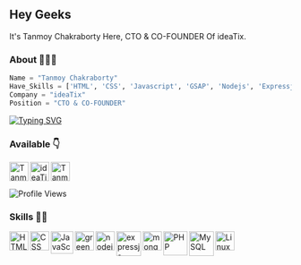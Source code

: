 ## Hey Geeks
It's Tanmoy Chakraborty Here, CTO & CO-FOUNDER Of ideaTix.

### About 🙋🏻‍♂️
```python
Name = "Tanmoy Chakraborty"
Have_Skills = ['HTML', 'CSS', 'Javascript', 'GSAP', 'Nodejs', 'Expressjs', 'MongoDB', 'PHP', 'MySQL']
Company = "ideaTix"
Position = "CTO & CO-FOUNDER"
```

[![Typing SVG](https://readme-typing-svg.herokuapp.com/?font=Ubuntu&color=%2336BCF7&vCenter=true&height=35&lines=:%20Web%20Developer;%20CO-FOUNDER%20Of%20ideaTix)](https://git.io/typing-svg)

### Available 👇
<p>
  <a href="https://www.instagram.com/_.t4nmoy">
    <img align="left" alt="Tanmoy chakraborty Instagram" width="34px" src="https://static-00.iconduck.com/assets.00/instagram-icon-1024x1024-8qt57uwd.png" />
  </a>
  
  <a href="https://ideatix.in">
    <img align="left" alt="ideaTix" width="34px" src="https://ideatix.in/assets/images/general/favicon.png" />
  </a>
  <a href="https://www.linkedin.com/in/tanmoy-chakraborty-11655328b/">
    <img align="left" alt="Tanmoy chakraborty LinkedIn" width="34px" src="https://cdn1.iconfinder.com/data/icons/logotypes/32/circle-linkedin-512.png" />
  </a>
  
</p>
</br>
</br>


![Profile Views](https://hits.seeyoufarm.com/api/count/incr/badge.svg?url=https://github.com/54ndeepV3rma/&title=Profile%20Views)




### Skills 👨‍💻

<img align="left" alt="HTML" width="34px" src="https://upload.wikimedia.org/wikipedia/commons/thumb/3/38/HTML5_Badge.svg/800px-HTML5_Badge.svg.png" />
<img align="left" alt="CSS" width="34px" src="https://upload.wikimedia.org/wikipedia/commons/thumb/6/62/CSS3_logo.svg/1024px-CSS3_logo.svg.png" />
<img align="left" alt="JavaScript" width="40px" src="https://static.vecteezy.com/system/resources/previews/027/127/463/original/javascript-logo-javascript-icon-transparent-free-png.png" />
<img align="left" alt="greensock" width="34px" src="https://seeklogo.com/images/G/greensock-gsap-icon-logo-13BB451E88-seeklogo.com.png" />
<img align="left" alt="nodejs" width="34px" src="https://static-00.iconduck.com/assets.00/node-js-icon-454x512-nztofx17.png" />
<img align="left" alt="expressjs" width="44px" src="https://adware-technologies.s3.amazonaws.com/uploads/technology/thumbnail/20/express-js.png" />
<img align="left" alt="mongodb" width="34px" src="https://seeklogo.com/images/M/mongodb-logo-D13D67C930-seeklogo.com.png" />
<img align="left" alt="PHP" width="43px" src="https://upload.wikimedia.org/wikipedia/commons/thumb/2/27/PHP-logo.svg/2560px-PHP-logo.svg.png" />
<img align="left" alt="MySQL" width="44px" src="https://upload.wikimedia.org/wikipedia/labs/8/8e/Mysql_logo.png" />
<img align="left" alt="Linux" width="34px" src="https://upload.wikimedia.org/wikipedia/commons/thumb/3/35/Tux.svg/1200px-Tux.svg.png" />
</br>
</br>





